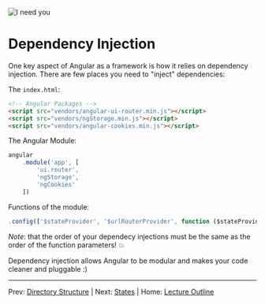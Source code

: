 ![I need you](http://media.giphy.com/media/k9H5YJMoFF0tO/giphy.gif)
# Dependency Injection

One key aspect of Angular as a framework is how it relies on dependency injection. There are few places you need to "inject" dependencies:

The `index.html`:

```html
<!-- Angular Packages -->
<script src="vendors/angular-ui-router.min.js"></script>
<script src="vendors/ngStorage.min.js"></script>
<script src="vendors/angular-cookies.min.js"></script>
```

The Angular Module:

```js
angular
    .module('app', [
        'ui.router',
        'ngStorage',
        'ngCookies'
    ])
```

Functions of the module:

```js
.config(['$stateProvider', '$urlRouterProvider', function ($stateProvider, $urlRouterProvider){ }]);
```

*Note*: that the order of your dependecy injections must be the same as the order of the function parameters! :boom:

Dependency injection allows Angular to be modular and makes your code cleaner and pluggable :)
________________________________

Prev: [Directory Structure](./directory-structure.md) | Next: [States](./states.md) |
Home: [Lecture Outline](../README.md)
